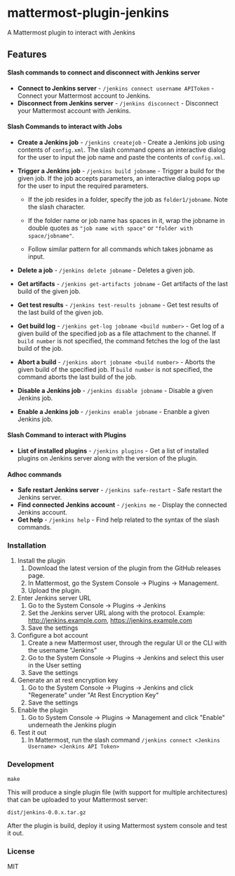 # mattermost-plugin-jenkins
A Mattermost plugin to interact with Jenkins

## Features


#### Slash commands to connect and disconnect with Jenkins server
* __Connect to Jenkins server__ - `/jenkins connect username APIToken` - Connect your Mattermost account to Jenkins.
* __Disconnect from Jenkins server__ - `/jenkins disconnect` - Disconnect your Mattermost account with Jenkins.


#### Slash Commands to interact with Jobs
* __Create a Jenkins job__  - `/jenkins createjob` - Create a Jenkins job using contents of `config.xml`. The slash command opens an interactive dialog for the user to input the job name and paste the contents of `config.xml`.
* __Trigger a Jenkins job__ -  `/jenkins build jobname` - Trigger a build for the given job. If the job accepts parameters, an interactive dialog pops up for the user to input the required parameters.
  
  * If the job resides in a folder, specify the job as `folder1/jobname`. Note the slash character.
  
  * If the folder name or job name has spaces in it, wrap the jobname in double quotes as `"job name with space"` or `"folder with space/jobname"`.
  
  * Follow similar pattern for all commands which takes jobname as input.

* __Delete  a job__ - `/jenkins delete jobname` - Deletes a given job.
* __Get artifacts__ -  `/jenkins get-artifacts jobname` - Get artifacts of the last build of the given job.

* __Get test results__ -  `/jenkins test-results jobname` - Get test results of the last build of the given job.

* __Get build log__ - `/jenkins get-log jobname <build number>` - Get log of a given build of the specified job as a file attachment to the channel. If `build number` is not specified, the command fetches the log of the last build of the job.
* __Abort a build__ - `/jenkins abort jobname <build number>` - Aborts the given build of the specified job. If `build number` is not specified, the command aborts the last build of the job.

* __Disable a Jenkins job__ -  `/jenkins disable jobname` - Disable a given Jenkins job.

* __Enable a Jenkins job__ -  `/jenkins enable jobname` - Enanble a given Jenkins job.

#### Slash Command to interact with Plugins
* __List of installed plugins__ - `/jenkins plugins` - Get a list of installed plugins on Jenkins server along with the version of the plugin.

#### Adhoc commands
* __Safe restart Jenkins server__ - `/jenkins safe-restart` - Safe restart the Jenkins server.
* __Find connected Jenkins account__ -  `/jenkins me` - Display the connected Jenkins account.
* __Get help__ - `/jenkins help` - Find help related to the syntax of the slash commands.

### Installation
1. Install the plugin
    1. Download the latest version of the plugin from the GitHub releases page.
    2. In Mattermost, go the System Console -> Plugins -> Management.
    3. Upload the plugin.
2. Enter Jenkins server URL
    1. Go to the System Console -> Plugins -> Jenkins
    2. Set the Jenkins server URL along with the protocol. Example: http://jenkins.example.com, https://jenkins.example.com
    3. Save the settings
3. Configure a bot account
    1. Create a new Mattermost user, through the regular UI or the CLI with the username "Jenkins"
    2. Go to the System Console -> Plugins -> Jenkins and select this user in the User setting
    3. Save the settings
4. Generate an at rest encryption key
    1. Go to the System Console -> Plugins -> Jenkins and click "Regenerate" under "At Rest Encryption Key"
    2. Save the settings
5. Enable the plugin
    1. Go to System Console -> Plugins -> Management and click "Enable" underneath the Jenkins plugin
6. Test it out
    1. In Mattermost, run the slash command `/jenkins connect <Jenkins Username> <Jenkins API Token>`


### Development
```
make
```
This will produce a single plugin file (with support for multiple architectures) that can be uploaded to your Mattermost server:
```
dist/jenkins-0.0.x.tar.gz
```
After the plugin is build, deploy it using Mattermost system console and test it out.

### License
MIT
